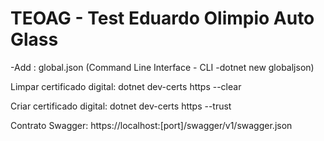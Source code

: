 # TEOAG - Test Eduardo Olimpio Auto Glass


-Add : global.json
(Command Line Interface - CLI 
-dotnet new globaljson)

Limpar certificado digital:
dotnet dev-certs https --clear

Criar certificado digital:
dotnet dev-certs https --trust

Contrato Swagger:
https://localhost:[port]/swagger/v1/swagger.json


